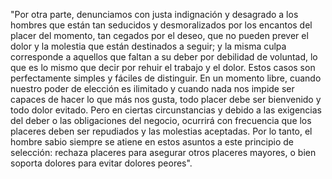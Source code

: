 "Por otra parte, denunciamos con justa indignación y desagrado a los hombres que están tan seducidos y desmoralizados por los encantos del placer del momento, tan cegados por el deseo, que no pueden prever el dolor y la molestia que están destinados a seguir; y la misma culpa corresponde a aquellos que faltan a su deber por debilidad de voluntad, lo que es lo mismo que decir por rehuir el trabajo y el dolor. Estos casos son perfectamente simples y fáciles de distinguir. En un momento libre, cuando nuestro poder de elección es ilimitado y cuando nada nos impide ser capaces de hacer lo que más nos gusta, todo placer debe ser bienvenido y todo dolor evitado. Pero en ciertas circunstancias y debido a las exigencias del deber o las obligaciones del negocio, ocurrirá con frecuencia que los placeres deben ser repudiados y las molestias aceptadas. Por lo tanto, el hombre sabio siempre se atiene en estos asuntos a este principio de selección: rechaza placeres para asegurar otros placeres mayores, o bien soporta dolores para evitar dolores peores".